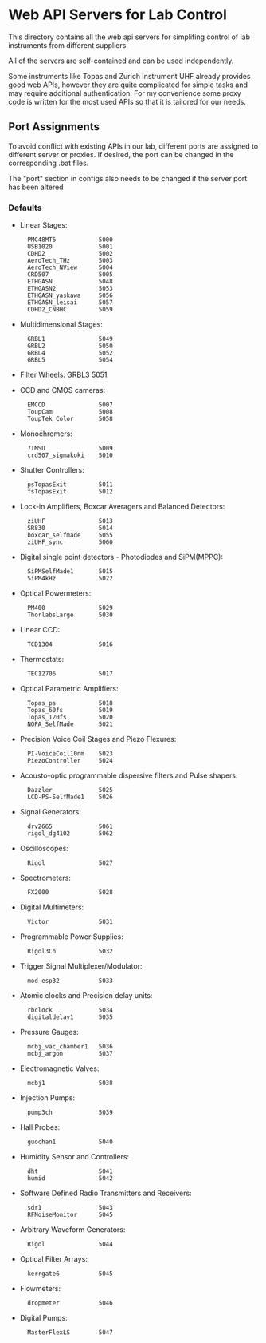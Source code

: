 # Web API Servers for Lab Control

This directory contains all the web api servers for simplifing
control of lab instruments from different suppliers.

All of the servers are self-contained and can be used independently.

Some instruments like Topas and Zurich Instrument UHF already provides
good web APIs, however they are quite complicated for simple tasks and
may require additional authentication. For my convenience some proxy
code is written for the most used APIs so that it is tailored for our
needs.


## Port Assignments

To avoid conflict with existing APIs in our lab, different ports are assigned
to different server or proxies. If desired, the port can be changed in the
corresponding .bat files.

The "port" section in configs also needs to be changed if the server port has been altered

### Defaults

* Linear Stages:

        PMC48MT6            5000
        USB1020             5001
        CDHD2               5002
        AeroTech_THz        5003
        AeroTech_NView      5004
        CRD507              5005
        ETHGASN             5048
        ETHGASN2            5053
        ETHGASN_yaskawa     5056
        ETHGASN_leisai      5057
        CDHD2_CNBHC         5059

    <!-- 5006 used by bokeh server -->

* Multidimensional Stages:

        GRBL1               5049
        GRBL2               5050
        GRBL4               5052
        GRBL5               5054

* Filter Wheels:
        GRBL3               5051

* CCD and CMOS cameras:

        EMCCD               5007
        ToupCam             5008
        ToupTek_Color       5058

* Monochromers:

        7IMSU               5009
        crd507_sigmakoki    5010

* Shutter Controllers:

        psTopasExit         5011
        fsTopasExit         5012

* Lock-in Amplifiers, Boxcar Averagers and Balanced Detectors:

        ziUHF               5013
        SR830               5014
        boxcar_selfmade     5055
        ziUHF_sync          5060
    
* Digital single point detectors - Photodiodes and SiPM(MPPC):

        SiPMSelfMade1       5015
        SiPM4kHz            5022
    
* Optical Powermeters:

        PM400               5029
        ThorlabsLarge       5030

* Linear CCD:

        TCD1304             5016
    
* Thermostats:

        TEC12706            5017

* Optical Parametric Amplifiers:

        Topas_ps            5018
        Topas_60fs          5019
        Topas_120fs         5020
        NOPA_SelfMade       5021
    
* Precision Voice Coil Stages and Piezo Flexures:

        PI-VoiceCoil10nm    5023
        PiezoController     5024
    
* Acousto-optic programmable dispersive filters and Pulse shapers:

        Dazzler             5025
        LCD-PS-SelfMade1    5026

* Signal Generators:

        drv2665             5061
        rigol_dg4102        5062

* Oscilloscopes:

        Rigol               5027
    
* Spectrometers:

        FX2000              5028
    
* Digital Multimeters:

        Victor              5031
    
* Programmable Power Supplies:

        Rigol3Ch            5032

* Trigger Signal Multiplexer/Modulator:

        mod_esp32           5033
    
* Atomic clocks and Precision delay units:

        rbclock             5034
        digitaldelay1       5035
    
* Pressure Gauges:

        mcbj_vac_chamber1   5036
        mcbj_argon          5037
    
* Electromagnetic Valves:

        mcbj1               5038

* Injection Pumps:

        pump3ch             5039

* Hall Probes:

        guochan1            5040
    
* Humidity Sensor and Controllers:

        dht                 5041
        humid               5042

* Software Defined Radio Transmitters and Receivers:

        sdr1                5043
        RFNoiseMonitor      5045

* Arbitrary Waveform Generators:

        Rigol               5044
    
* Optical Filter Arrays:

        kerrgate6           5045

* Flowmeters:

        dropmeter           5046

* Digital Pumps:

        MasterFlexLS        5047
